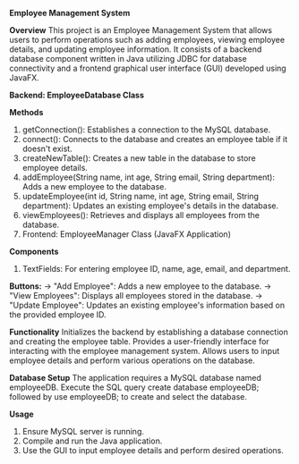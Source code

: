 **Employee Management System**

**Overview**
This project is an Employee Management System that allows users to perform operations such as adding employees, viewing employee details, and updating employee information. It consists of a backend database component written in Java utilizing JDBC for database connectivity and a frontend graphical user interface (GUI) developed using JavaFX.

**Backend: EmployeeDatabase Class**

**Methods**
1. getConnection(): Establishes a connection to the MySQL database.
2. connect(): Connects to the database and creates an employee table if it doesn't exist.
3. createNewTable(): Creates a new table in the database to store employee details.
4. addEmployee(String name, int age, String email, String department): Adds a new employee to the database.
5. updateEmployee(int id, String name, int age, String email, String department): Updates an existing employee's details in the database.
6. viewEmployees(): Retrieves and displays all employees from the database.
7. Frontend: EmployeeManager Class (JavaFX Application)

**Components**
1. TextFields: For entering employee ID, name, age, email, and department.

**Buttons:**
-> "Add Employee": Adds a new employee to the database.
-> "View Employees": Displays all employees stored in the database.
-> "Update Employee": Updates an existing employee's information based on the provided employee ID.

**Functionality**
Initializes the backend by establishing a database connection and creating the employee table.
Provides a user-friendly interface for interacting with the employee management system.
Allows users to input employee details and perform various operations on the database.

**Database Setup**
The application requires a MySQL database named employeeDB.
Execute the SQL query create database employeeDB; followed by use employeeDB; to create and select the database.

**Usage**
1. Ensure MySQL server is running.
2. Compile and run the Java application.
3. Use the GUI to input employee details and perform desired operations.
